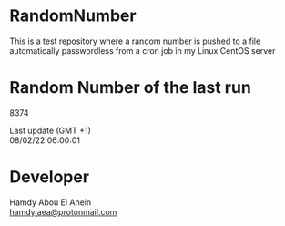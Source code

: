 # RandomNumber    
This is a test repository where a random number is pushed to a file automatically passwordless from a cron job in my Linux CentOS server    
# Random Number of the last run   
8374
      
Last update (GMT +1)    
08/02/22 06:00:01
# Developer    
Hamdy Abou El Anein   
hamdy.aea@protonmail.com
